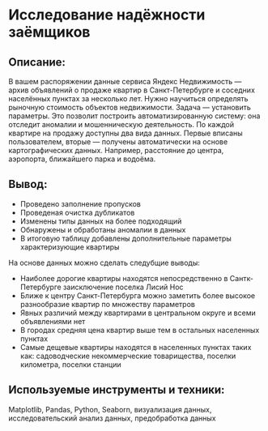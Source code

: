 # Исследование надёжности заёмщиков

## Описание:
В вашем распоряжении данные сервиса Яндекс Недвижимость — архив объявлений о продаже квартир в Санкт-Петербурге и соседних населённых пунктах за несколько лет. Нужно научиться определять рыночную стоимость объектов недвижимости. Задача — установить параметры. Это позволит построить автоматизированную систему: она отследит аномалии и мошенническую деятельность.
По каждой квартире на продажу доступны два вида данных. Первые вписаны пользователем, вторые — получены автоматически на основе картографических данных. Например, расстояние до центра, аэропорта, ближайшего парка и водоёма.

## Вывод:
- Проведено заполнение пропусков
- Проведеная очистка дубликатов
- Изменены типы данных на более подходящий
- Обнаружены и обработаны аномалии в данных
- В итоговую таблицу добавлены дополнительные параметры характеризующие квартиры

На основе данных можно сделать следубщие выводы:
- Наиболее дорогие квартиры находятся непосредственно в Сантк-Петербурге заисключение поселка Лисий Нос
- Ближе к центру Санкт-Петербурга можно заметить более высокое разнообразие квартир по множеству параметров
- Явных различий между квартирами в центральном округе и всеми объявлениями нет
- В городах средняя цена квартир выше тем в остальных населенных пунктах
- Самые дещевые квартиры находятся в населенных пунктах таких как: садоводческие некоммерческие товарищества, поселки километра, поселки станции

## Используемые инструменты и техники:
Matplotlib, Pandas, Python, Seaborn, визуализация данных, исследовательский анализ данных, предобработка данных
